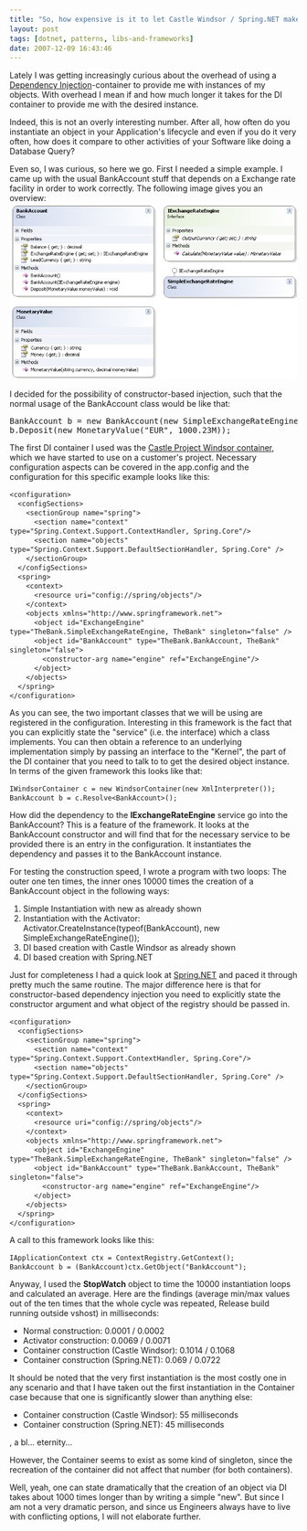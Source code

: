 ```yaml
---
title: "So, how expensive is it to let Castle Windsor / Spring.NET make my object?"
layout: post
tags: [dotnet, patterns, libs-and-frameworks]
date: 2007-12-09 16:43:46
---
```


Lately I was getting increasingly curious about the overhead of using a [Dependency Injection](http://martinfowler.com/articles/injection.html)-container to provide me with instances of my objects. With overhead I mean if and how much longer it takes for the DI container to provide me with the desired instance. 

Indeed, this is not an overly interesting number. After all, how often do you instantiate an object in your Application's lifecycle and even if you do it very often, how does it compare to other activities of your Software like doing a Database Query?

Even so, I was curious, so here we go. First I needed a simple example. I came up with the usual BankAccount stuff that depends on a Exchange rate facility in order to work correctly. The following image gives you an overview: 
 ![System overview Bankaccount](/assets/scrshot_bank.png) 

I decided for the possibility of constructor-based injection, such that the normal usage of the BankAccount class would be like that:
 <pre class="sh_csharp">
BankAccount b = new BankAccount(new SimpleExchangeRateEngine());
b.Deposit(new MonetaryValue("EUR", 1000.23M));
</pre>
The first DI container I used was the [Castle Project Windsor container](http://www.castleproject.org/container/index.html), which we have started to use on a customer's project. Necessary configuration aspects can be covered in the app.config and the configuration for this specific example looks like this:

    <configuration>
      <configSections>
        <sectionGroup name="spring">
          <section name="context" type="Spring.Context.Support.ContextHandler, Spring.Core"/>
          <section name="objects" type="Spring.Context.Support.DefaultSectionHandler, Spring.Core" />
        </sectionGroup>
      </configSections>
      <spring>
        <context>
          <resource uri="config://spring/objects"/>
        </context>
        <objects xmlns="http://www.springframework.net">
          <object id="ExchangeEngine" type="TheBank.SimpleExchangeRateEngine, TheBank" singleton="false" />
          <object id="BankAccount" type="TheBank.BankAccount, TheBank" singleton="false">
            <constructor-arg name="engine" ref="ExchangeEngine"/>
          </object>
        </objects>
      </spring>
    </configuration>

As you can see, the two important classes that we will be using are registered in the configuration. 
Interesting in this framework is the fact that you can explicitly state the "service" (i.e. the interface) which a class implements. You can then obtain a reference to an underlying implementation simply by passing an interface to the "Kernel", the part of the DI container that you need to talk to to get the desired object instance. In terms of the given framework this looks like that:

    IWindsorContainer c = new WindsorContainer(new XmlInterpreter());
    BankAccount b = c.Resolve<BankAccount>();

How did the dependency to the **IExchangeRateEngine** service go into the BankAccount? This is a feature of the framework. It looks at the BankAccount constructor and will find that for the necessary service to be provided there is an entry in the configuration. It instantiates the dependency and passes it to the BankAccount instance.

For testing the construction speed, I wrote a program with two loops: The outer one ten times, the inner ones 10000 times the creation of a BankAccount object in the following ways:

1.  Simple Instantiation with new as already shown
2.  Instantiation with the Activator: Activator.CreateInstance(typeof(BankAccount), new SimpleExchangeRateEngine());
3.  DI based creation with Castle Windsor as already shown
4.  DI based creation with Spring.NET

Just for completeness I had a quick look at [Spring.NET](http://www.springframework.net/) and paced it through pretty much the same routine. The major difference here is that for constructor-based dependency injection you need to explicitly state the constructor argument and what object of the registry should be passed in.

    <configuration>
      <configSections>
        <sectionGroup name="spring">
          <section name="context" type="Spring.Context.Support.ContextHandler, Spring.Core"/>
          <section name="objects" type="Spring.Context.Support.DefaultSectionHandler, Spring.Core" />
        </sectionGroup>
      </configSections>
      <spring>
        <context>
          <resource uri="config://spring/objects"/>
        </context>
        <objects xmlns="http://www.springframework.net">
          <object id="ExchangeEngine" type="TheBank.SimpleExchangeRateEngine, TheBank" singleton="false" />
          <object id="BankAccount" type="TheBank.BankAccount, TheBank" singleton="false">
            <constructor-arg name="engine" ref="ExchangeEngine"/>
          </object>
        </objects>
      </spring>
    </configuration>

A call to this framework looks like this:

    IApplicationContext ctx = ContextRegistry.GetContext();
    BankAccount b = (BankAccount)ctx.GetObject("BankAccount");

Anyway, I used the **StopWatch** object to time the 10000 instantiation loops and calculated an average. Here are the findings (average min/max values out of the ten times that the whole cycle was repeated, Release build running outside vshost) in milliseconds:

*   Normal construction: 0.0001 / 0.0002
*   Activator construction: 0.0069 / 0.0071
*   Container construction (Castle Windsor): 0.1014 / 0.1068
*   Container construction (Spring.NET): 0.069 / 0.0722

It should be noted that the very first instantiation is the most costly one in any scenario and that I have taken out the first instantiation in the Container case because that one is significantly slower than anything else: 

*   Container construction (Castle Windsor): 55 milliseconds
*   Container construction (Spring.NET): 45 milliseconds

, a bl... eternity...

However, the Container seems to exist as some kind of singleton, since the recreation of the container did not affect that number (for both containers).

Well, yeah, one can state dramatically that the creation of an object via DI takes about 1000 times longer than by writing a simple "new". But since I am not a very dramatic person, and since us Engineers always have to live with conflicting options, I will not elaborate further.